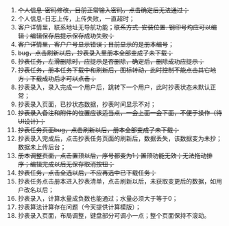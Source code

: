 1. ~~个人信息-密码修改，目前正常输入密码，点击确定后无法通过；~~
2. 个人信息-日志上传，上传失败，一直超时；
3. 客户详情里，联系地址无导航功能；~~联系方式. 安装位置. 钢印号均应可以编辑；编辑保存后提示保存成功失败；~~
4. ~~客户详情里，客户户号显示错误；目前显示的是册本编号~~；
5. ~~bug，点击刷新以后，抄表录入里册本全部变成了未下载；~~
6. ~~抄表任务，左滑删除时，应提示是否删除，确定后，删除成功应提示；~~
7. ~~抄表任务，册本任务下载中和刷新后，图标转动，此时控制不能点击其它地方；下载成功后才可以点击；~~
8. 抄表录入，录入完成一个用户后，跳转下一个用户，此时抄表状态未默认正常；
9. 抄表录入页面，已抄状态数据，抄表时间显示不对；
10. ~~抄表录入备注和附件的位置应该适当点，一会上面一会下面，不便于操作（待UI设计）；~~
11. ~~抄表任务页面bug，点击刷新以后，册本全部变成了未下载；~~
12. 抄表录入完成后，点击抄表任务页面的刷新后，数据丢失，该数据变为未抄；数据未上传后台；
13. ~~册本调整页面，点击置顶以后，序号都变为1；置顶功能无效；无法拖动排序；编辑完成以后无保存取消按钮；~~
14. ~~抄表任务，点击全选以后，不应再选中已下载任务；~~
15. 抄表任务点击册本进入抄表清单，点击刷新以后，未获取变更后的数据，如用户改名以后；
16. 抄表录入，计算水量成负数也能通过；水量必须大于等于0；
17. 抄表算法计算存在问题（今天提供计算模版）；
18. 抄表录入页面，布局调整，键盘部分可调小一点；整个页面保持不滚动。
